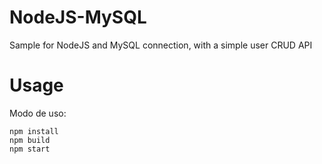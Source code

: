 # NodeJS-MySQL
Sample for NodeJS and MySQL connection, with a simple user CRUD API


# Usage

Modo de uso:

```
npm install
npm build
npm start
```

